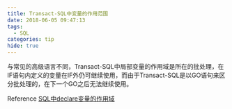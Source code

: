 ```yaml
---
title: Transact-SQL中变量的作用范围
date: 2018-06-05 09:47:13
tags:
  - SQL
categories: tip
hide: true
---
```


与常见的高级语言不同，Transact-SQL中局部变量的作用域是所在的批处理，在IF语句内定义的变量在IF外仍可继续使用，而由于Transact-SQL是以GO语句来区分批处理的，在下一个GO之后无法继续使用。

Reference [SQL中declare变量的作用域](http://www.cnblogs.com/breezeli/archive/2010/04/16/1713308.html)